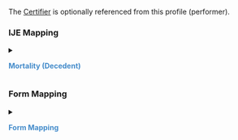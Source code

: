 The <a href='StructureDefinition-vrdr-certifier.html'>Certifier</a> is optionally referenced from this profile (performer).

### IJE Mapping

<style>
 .context-menu {cursor: context-menu; color: #438bca;}
 .context-menu:hover {opacity: 0.5;}
</style>
<details>

<summary>

<strong class='context-menu'> Mortality (Decedent) </strong>

</summary>
<table class='grid'>
<thead>
  <tr>
    <th style='text-align: center'><strong>Use Case</strong></th>
    <th><strong>#</strong></th>
    <th><strong>Description</strong></th>
    <th><strong>IJE Name</strong></th>
    <th><strong>Field</strong></th>
    <th><strong>Type</strong></th>
    <th><strong>Value Set/Comments</strong></th>
  </tr>
</thead>
<tbody>
<tr>
  <td style='text-align: center'>Mortality</td>
  <td>185</td>
  <td>Cause of Death Part I Line a</td>
  <td>COD1A</td>
  <td>value.text,   component[lineNumber] = 1</td>
  <td>string(120)</td>
  <td>-</td>
</tr>
<tr>
  <td style='text-align: center'>Mortality</td>
  <td>186</td>
  <td>Cause of Death Part I Interval, Line a</td>
  <td>INTERVAL1A</td>
  <td>component[interval].value, component[lineNumber] = 1</td>
  <td>string(20)</td>
  <td>-</td>
</tr>
<tr>
  <td style='text-align: center'>Mortality</td>
  <td>187</td>
  <td>Cause of Death Part I Line b</td>
  <td>COD1B</td>
  <td>value.text,   component[lineNumber] = 2</td>
  <td>string(120)</td>
  <td>-</td>
</tr>
<tr>
  <td style='text-align: center'>Mortality</td>
  <td>188</td>
  <td>Cause of Death Part I Interval, Line b</td>
  <td>INTERVAL1B</td>
  <td>component[interval].value, component[lineNumber] = 2</td>
  <td>string(20)</td>
  <td>-</td>
</tr>
<tr>
  <td style='text-align: center'>Mortality</td>
  <td>189</td>
  <td>Cause of Death Part I Line c</td>
  <td>COD1C</td>
  <td>value.text,   component[lineNumber] = 3</td>
  <td>string(120)</td>
  <td>-</td>
</tr>
<tr>
  <td style='text-align: center'>Mortality</td>
  <td>190</td>
  <td>Cause of Death Part I Interval, Line c</td>
  <td>INTERVAL1C</td>
  <td>component[interval].value, component[lineNumber] = 3</td>
  <td>string(20)</td>
  <td>-</td>
</tr>
<tr>
  <td style='text-align: center'>Mortality</td>
  <td>191</td>
  <td>Cause of Death Part I Line d</td>
  <td>COD1D</td>
  <td>value.text,   component[lineNumber] = 4</td>
  <td>string(120)</td>
  <td>-</td>
</tr>
<tr>
  <td style='text-align: center'>Mortality</td>
  <td>192</td>
  <td>Cause of Death Part I Interval, Line d</td>
  <td>INTERVAL1D</td>
  <td>component[interval].value, component[lineNumber] = 4</td>
  <td>string(20)</td>
  <td>-</td>
</tr>

</tbody>
</table>

</details>
<p></p>


### Form Mapping
<details>

<summary>

<strong class='context-menu' >Form Mapping</strong>

</summary>
<table class='grid'>
<thead>
  <tr>
    <th style='text-align: center'><strong>Item #</strong></th>
    <th><strong>Form Field</strong></th>
    <th><strong>FHIR Profile Field</strong></th>
    <th><strong>Reference</strong></th>
  </tr>
</thead>
<tbody>
<tr>
  <td style='text-align: center'>32Part1</td>
  <td>Cause of Death Line a</td>
  <td>value.text, component[lineNumber] = 1</td>
  <td><a href='https://www.cdc.gov/nchs/data/dvs/DEATH11-03final-ACC.pdf'> Certificate of Death</a></td>
</tr>
<tr>
  <td style='text-align: center'>32Part1</td>
  <td>Cause of Death Line b</td>
  <td>value.text, component[lineNumber] = 2</td>
  <td><a href='https://www.cdc.gov/nchs/data/dvs/DEATH11-03final-ACC.pdf'> Certificate of Death</a></td>
</tr>
<tr>
  <td style='text-align: center'>32Part1</td>
  <td>Cause of Death Line c</td>
  <td>value.text, component[lineNumber] = 3</td>
  <td><a href='https://www.cdc.gov/nchs/data/dvs/DEATH11-03final-ACC.pdf'> Certificate of Death</a></td>
</tr>
<tr>
  <td style='text-align: center'>32Part1</td>
  <td>Cause of Death Line d</td>
  <td>value.text, component[lineNumber] = 4</td>
  <td><a href='https://www.cdc.gov/nchs/data/dvs/DEATH11-03final-ACC.pdf'> Certificate of Death</a></td>
</tr>
</tbody>
</table>
